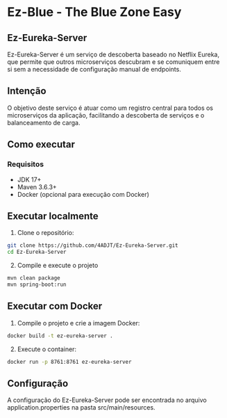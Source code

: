 # Ez-Blue - The Blue Zone Easy
## Ez-Eureka-Server

Ez-Eureka-Server é um serviço de descoberta baseado no Netflix Eureka, que permite que outros microserviços descubram e se comuniquem entre si sem a necessidade de configuração manual de endpoints.

## Intenção

O objetivo deste serviço é atuar como um registro central para todos os microserviços da aplicação, facilitando a descoberta de serviços e o balanceamento de carga.

## Como executar

### Requisitos

- JDK 17+
- Maven 3.6.3+
- Docker (opcional para execução com Docker)

## Executar localmente

1. Clone o repositório:
```sh
git clone https://github.com/4ADJT/Ez-Eureka-Server.git
cd Ez-Eureka-Server
```

2. Compile e execute o projeto
```sh
mvn clean package
mvn spring-boot:run
```
## Executar com Docker

1. Compile o projeto e crie a imagem Docker:
```sh
docker build -t ez-eureka-server .
```

2. Execute o container:
```sh
docker run -p 8761:8761 ez-eureka-server
```

## Configuração
A configuração do Ez-Eureka-Server pode ser encontrada no arquivo application.properties na pasta src/main/resources.